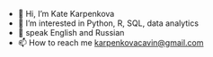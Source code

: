 - 👋 Hi, I’m Kate Karpenkova
- 👀 I’m interested in Python, R, SQL, data analytics
- 👀 speak English and Russian
- 📫 How to reach me karpenkovacavin@gmail.com

<!---
katintalk/katintalk is a ✨ special ✨ repository because its `README.md` (this file) appears on your GitHub profile.
You can click the Preview link to take a look at your changes.
--->
